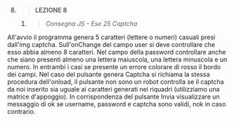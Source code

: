 8. > **LEZIONE 8**
     1. > *Consegna JS - Ese 25 Captcha*
     
All'avvio il programma genera 5 caratteri (lettere o numeri) casuali presi dall'img captcha. Sull'onChange del campo user si deve
controllare che esso abbia almeno 8 caratteri. Nel campo della password controllare anche che siano presenti almeno una lettera 
maiuscola, una lettera minuscola e un numero. In entrambi i casi se presente un errore colorare di rosso il bordo dei campi. 
Nel caso del pulsante genera Captcha si richiama la stessa procedura dell'onload, il pulsante non sono un robot controlla se il
captcha da noi inserito sia uguale ai caratteri generati nei riquadri (utilizziamo una matrice d'appoggio). In corrispondenza del
pulsante Invia visualizzare un messaggio di ok se username, password e captcha sono validi, nok in caso contrario.

